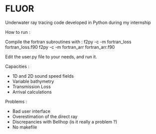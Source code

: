 # FLUOR
Underwater ray tracing code developed in Python during my internship

How to run :

Compile the fortran subroutines with :
f2py -c -m fortran_loss fortran_loss.f90 
f2py -c -m fortran_arr fortran_arr.f90

Edit the user.py file to your needs, and run it.


Capacities : 
- 1D and 2D sound speed fields
- Variable bathymetry
- Transmission Loss
- Arrival calculations

Problems :
- Bad user interface
- Overestimation of the direct ray
- Discrepancies with Bellhop (is it really a problem ?)
- No makefile
